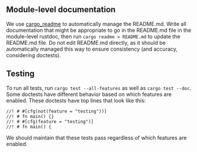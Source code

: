 ## Module-level documentation

We use [cargo_readme](https://docs.rs/cargo-readme/latest/cargo_readme/) to automatically manage the README.md.
Write all documentation that might be appropriate to go in the README.md file in the module-level rustdoc, then run `cargo readme > README.md` to update the README.md file.
Do not edit README.md directly, as it should be automatically managed this way to ensure consistency (and accuracy, considering doctests).

## Testing

To run all tests, run `cargo test --all-features` as well as `cargo test --doc`.
Some doctests have different behavior based on which features are enabled.
These doctests have top lines that look like this:

```
//! # #[cfg(not(feature = "testing"))]
//! # fn main() {}
//! # #[cfg(feature = "testing")]
//! # fn main() {
```

We should maintain that these tests pass regardless of which features are enabled.
